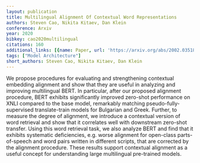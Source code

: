 ```yaml
---
layout: publication
title: Multilingual Alignment Of Contextual Word Representations
authors: Steven Cao, Nikita Kitaev, Dan Klein
conference: Arxiv
year: 2020
bibkey: cao2020multilingual
citations: 160
additional_links: [{name: Paper, url: 'https://arxiv.org/abs/2002.03518'}]
tags: ["Model Architecture"]
short_authors: Steven Cao, Nikita Kitaev, Dan Klein
---
```

We propose procedures for evaluating and strengthening contextual embedding
alignment and show that they are useful in analyzing and improving multilingual
BERT. In particular, after our proposed alignment procedure, BERT exhibits
significantly improved zero-shot performance on XNLI compared to the base
model, remarkably matching pseudo-fully-supervised translate-train models for
Bulgarian and Greek. Further, to measure the degree of alignment, we introduce
a contextual version of word retrieval and show that it correlates well with
downstream zero-shot transfer. Using this word retrieval task, we also analyze
BERT and find that it exhibits systematic deficiencies, e.g. worse alignment
for open-class parts-of-speech and word pairs written in different scripts,
that are corrected by the alignment procedure. These results support contextual
alignment as a useful concept for understanding large multilingual pre-trained
models.